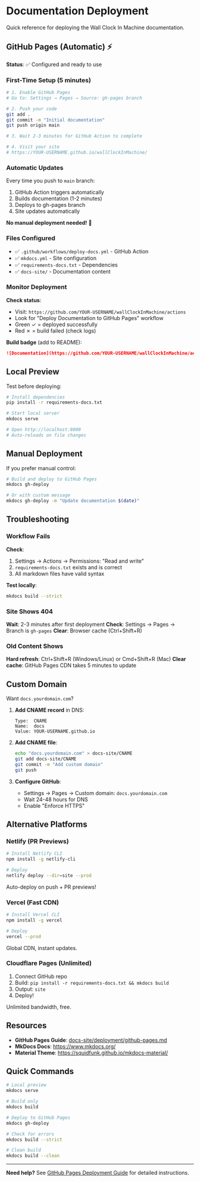 # Documentation Deployment

Quick reference for deploying the Wall Clock In Machine documentation.

## GitHub Pages (Automatic) ⚡

**Status**: ✅ Configured and ready to use

### First-Time Setup (5 minutes)

```bash
# 1. Enable GitHub Pages
# Go to: Settings → Pages → Source: gh-pages branch

# 2. Push your code
git add .
git commit -m "Initial documentation"
git push origin main

# 3. Wait 2-3 minutes for GitHub Action to complete

# 4. Visit your site
# https://YOUR-USERNAME.github.io/wallClockInMachine/
```

### Automatic Updates

Every time you push to `main` branch:
1. GitHub Action triggers automatically
2. Builds documentation (1-2 minutes)
3. Deploys to gh-pages branch
4. Site updates automatically

**No manual deployment needed!** 🎉

### Files Configured

- ✅ `.github/workflows/deploy-docs.yml` - GitHub Action
- ✅ `mkdocs.yml` - Site configuration
- ✅ `requirements-docs.txt` - Dependencies
- ✅ `docs-site/` - Documentation content

### Monitor Deployment

**Check status**:
- Visit: `https://github.com/YOUR-USERNAME/wallClockInMachine/actions`
- Look for "Deploy Documentation to GitHub Pages" workflow
- Green ✓ = deployed successfully
- Red ✗ = build failed (check logs)

**Build badge** (add to README):
```markdown
![Documentation](https://github.com/YOUR-USERNAME/wallClockInMachine/actions/workflows/deploy-docs.yml/badge.svg)
```

## Local Preview

Test before deploying:

```bash
# Install dependencies
pip install -r requirements-docs.txt

# Start local server
mkdocs serve

# Open http://localhost:8000
# Auto-reloads on file changes
```

## Manual Deployment

If you prefer manual control:

```bash
# Build and deploy to GitHub Pages
mkdocs gh-deploy

# Or with custom message
mkdocs gh-deploy -m "Update documentation $(date)"
```

## Troubleshooting

### Workflow Fails

**Check**:
1. Settings → Actions → Permissions: "Read and write"
2. `requirements-docs.txt` exists and is correct
3. All markdown files have valid syntax

**Test locally**:
```bash
mkdocs build --strict
```

### Site Shows 404

**Wait**: 2-3 minutes after first deployment
**Check**: Settings → Pages → Branch is `gh-pages`
**Clear**: Browser cache (Ctrl+Shift+R)

### Old Content Shows

**Hard refresh**: Ctrl+Shift+R (Windows/Linux) or Cmd+Shift+R (Mac)
**Clear cache**: GitHub Pages CDN takes 5 minutes to update

## Custom Domain

Want `docs.yourdomain.com`?

1. **Add CNAME record** in DNS:
   ```
   Type:  CNAME
   Name:  docs
   Value: YOUR-USERNAME.github.io
   ```

2. **Add CNAME file**:
   ```bash
   echo "docs.yourdomain.com" > docs-site/CNAME
   git add docs-site/CNAME
   git commit -m "Add custom domain"
   git push
   ```

3. **Configure GitHub**:
   - Settings → Pages → Custom domain: `docs.yourdomain.com`
   - Wait 24-48 hours for DNS
   - Enable "Enforce HTTPS"

## Alternative Platforms

### Netlify (PR Previews)

```bash
# Install Netlify CLI
npm install -g netlify-cli

# Deploy
netlify deploy --dir=site --prod
```

Auto-deploy on push + PR previews!

### Vercel (Fast CDN)

```bash
# Install Vercel CLI
npm install -g vercel

# Deploy
vercel --prod
```

Global CDN, instant updates.

### Cloudflare Pages (Unlimited)

1. Connect GitHub repo
2. Build: `pip install -r requirements-docs.txt && mkdocs build`
3. Output: `site`
4. Deploy!

Unlimited bandwidth, free.

## Resources

- **GitHub Pages Guide**: [docs-site/deployment/github-pages.md](docs-site/deployment/github-pages.md)
- **MkDocs Docs**: https://www.mkdocs.org/
- **Material Theme**: https://squidfunk.github.io/mkdocs-material/

## Quick Commands

```bash
# Local preview
mkdocs serve

# Build only
mkdocs build

# Deploy to GitHub Pages
mkdocs gh-deploy

# Check for errors
mkdocs build --strict

# Clean build
mkdocs build --clean
```

---

**Need help?** See [GitHub Pages Deployment Guide](docs-site/deployment/github-pages.md) for detailed instructions.
